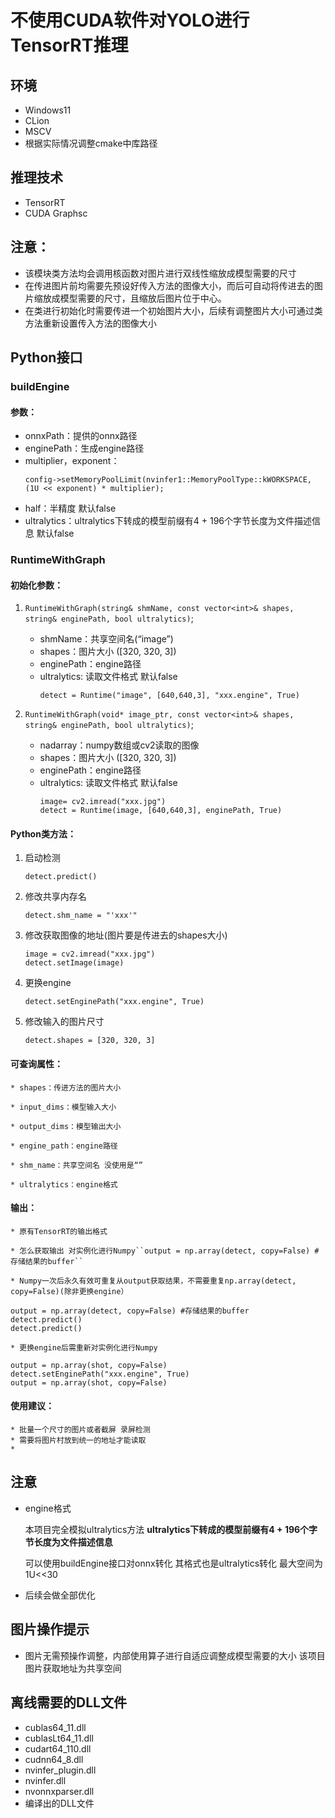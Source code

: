 # 不使用CUDA软件对YOLO进行TensorRT推理

## 环境

* Windows11
* CLion
* MSCV
* 根据实际情况调整cmake中库路径

## 推理技术

* TensorRT
* CUDA Graphsc

## 注意：

* 该模块类方法均会调用核函数对图片进行双线性缩放成模型需要的尺寸
* 在传进图片前均需要先预设好传入方法的图像大小，而后可自动将传进去的图片缩放成模型需要的尺寸，且缩放后图片位于中心。
* 在类进行初始化时需要传进一个初始图片大小，后续有调整图片大小可通过类方法重新设置传入方法的图像大小

## Python接口

### buildEngine

#### 参数：

* onnxPath：提供的onnx路径
* enginePath：生成engine路径
* multiplier，exponent：
  ```
  config->setMemoryPoolLimit(nvinfer1::MemoryPoolType::kWORKSPACE, (1U << exponent) * multiplier);
  ```
* half：半精度 默认false
* ultralytics：ultralytics下转成的模型前缀有4 + 196个字节长度为文件描述信息 默认false

### RuntimeWithGraph

#### 初始化参数：

1. ``RuntimeWithGraph(string& shmName, const vector<int>& shapes, string& enginePath, bool ultralytics)``;

   * shmName：共享空间名(“image”)
   * shapes：图片大小 ([320, 320, 3])
   * enginePath：engine路径
   * ultralytics: 读取文件格式 默认false
     ```
     detect = Runtime("image", [640,640,3], "xxx.engine", True)
     ```
2. ``RuntimeWithGraph(void* image_ptr, const vector<int>& shapes, string& enginePath, bool ultralytics)``;

   * nadarray：numpy数组或cv2读取的图像
   * shapes：图片大小 ([320, 320, 3])
   * enginePath：engine路径
   * ultralytics: 读取文件格式 默认false
     ```
     image= cv2.imread("xxx.jpg") 
     detect = Runtime(image, [640,640,3], enginePath, True)
     ```

#### Python类方法：

1. 启动检测
    ```
    detect.predict()
    ```
2. 修改共享内存名
    ```
    detect.shm_name = "'xxx'"
    ```
3. 修改获取图像的地址(图片要是传进去的shapes大小)
    ```
    image = cv2.imread("xxx.jpg")  
    detect.setImage(image)
    ```
4. 更换engine
    ```
    detect.setEnginePath("xxx.engine", True)
    ```
5. 修改输入的图片尺寸
    ```
    detect.shapes = [320, 320, 3]
    ```

#### 可查询属性：

    * shapes：传进方法的图片大小

    * input_dims：模型输入大小

    * output_dims：模型输出大小

    * engine_path：engine路径

    * shm_name：共享空间名 没使用是“”

    * ultralytics：engine格式

#### 输出：

    * 原有TensorRT的输出格式

    * 怎么获取输出 对实例化进行Numpy``output = np.array(detect, copy=False) #存储结果的buffer``

    * Numpy一次后永久有效可重复从output获取结果，不需要重复np.array(detect, copy=False)(除非更换engine）
  ```
  output = np.array(detect, copy=False) #存储结果的buffer
  detect.predict()
  detect.predict()
  ```
    * 更换engine后需重新对实例化进行Numpy

  ```
  output = np.array(shot, copy=False)
  detect.setEnginePath("xxx.engine", True)
  output = np.array(shot, copy=False)
  ```

#### 使用建议：

    * 批量一个尺寸的图片或者截屏 录屏检测
    * 需要将图片村放到统一的地址才能读取
    *

## 注意

* engine格式

  本项目完全模拟ultralytics方法 **ultralytics下转成的模型前缀有4 + 196个字节长度为文件描述信息**

  可以使用buildEngine接口对onnx转化 其格式也是ultralytics转化
  最大空间为1U<<30
* 后续会做全部优化

## 图片操作提示

* 图片无需预操作调整，内部使用算子进行自适应调整成模型需要的大小 该项目图片获取地址为共享空间

## 离线需要的DLL文件

* cublas64_11.dll
* cublasLt64_11.dll
* cudart64_110.dll
* cudnn64_8.dll
* nvinfer_plugin.dll
* nvinfer.dll
* nvonnxparser.dll
* 编译出的DLL文件
